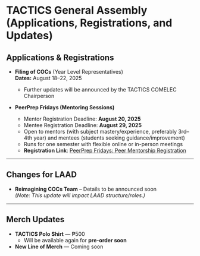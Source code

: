 # TACTICS General Assembly (Applications, Registrations, and Updates)

## Applications & Registrations
- **Filing of COCs** (Year Level Representatives)  
  **Dates:** August 18–22, 2025
  - Further updates will be announced by the TACTICS COMELEC Chairperson

- **PeerPrep Fridays (Mentoring Sessions)**  
  - Mentor Registration Deadline: **August 20, 2025**  
  - Mentee Registration Deadline: **August 29, 2025**  
  - Open to mentors (with subject mastery/experience, preferably 3rd–4th year) and mentees (students seeking guidance/improvement)  
  - Runs for one semester with flexible online or in-person meetings
  - **Registration Link**: [PeerPrep Fridays: Peer Mentorship Registration](https://docs.google.com/forms/d/e/1FAIpQLSdOu0O4USrZMozLEVcrIGmywDNCm4lUJhSkFj-MkelYHYO7-g/viewform)
---
## Changes for LAAD
- **Reimagining COCs Team** – Details to be announced soon  
  *(Note: This update will impact LAAD structure/roles.)*
---
## Merch Updates
- **TACTICS Polo Shirt** — ₱500  
  - Will be available again for **pre-order soon**  
- **New Line of Merch** — Coming soon
